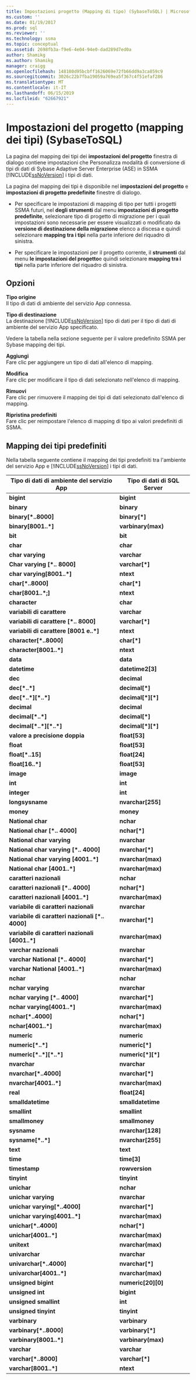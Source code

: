 ```yaml
---
title: Impostazioni progetto (Mapping di tipo) (SybaseToSQL) | Microsoft Docs
ms.custom: ''
ms.date: 01/19/2017
ms.prod: sql
ms.reviewer: ''
ms.technology: ssma
ms.topic: conceptual
ms.assetid: 2698fb3a-f9e6-4e04-94e0-dad289d7ed0a
author: Shamikg
ms.author: Shamikg
manager: craigg
ms.openlocfilehash: 148180d95bcbff1626069e72fb66dd9a3ca859c9
ms.sourcegitcommit: 3026c22b7fba19059a769ea5f367c4f51efaf286
ms.translationtype: MT
ms.contentlocale: it-IT
ms.lasthandoff: 06/15/2019
ms.locfileid: "62667921"
---
```

# <a name="project-settings-type-mapping-sybasetosql"></a>Impostazioni del progetto (mapping dei tipi) (SybaseToSQL)
La pagina del mapping dei tipi dei **impostazioni del progetto** finestra di dialogo contiene impostazioni che Personalizza modalità di conversione di tipi di dati di Sybase Adaptive Server Enterprise (ASE) in SSMA [!INCLUDE[ssNoVersion](../../includes/ssnoversion-md.md)] i tipi di dati.  
  
La pagina del mapping dei tipi è disponibile nel **impostazioni del progetto** e **impostazioni di progetto predefinite** finestre di dialogo.  
  
-   Per specificare le impostazioni di mapping di tipo per tutti i progetti SSMA futuri, nel **degli strumenti** dal menu **impostazioni di progetto predefinite**, selezionare tipo di progetto di migrazione per i quali impostazioni sono necessarie per essere visualizzati o modificato da **versione di destinazione della migrazione** elenco a discesa e quindi selezionare **mapping tra i tipi** nella parte inferiore del riquadro di sinistra.  
  
-   Per specificare le impostazioni per il progetto corrente, il **strumenti** dal menu **le impostazioni del progetto**e quindi selezionare **mapping tra i tipi** nella parte inferiore del riquadro di sinistra.  
  
## <a name="options"></a>Opzioni  
**Tipo origine**  
Il tipo di dati di ambiente del servizio App connessa.  
  
**Tipo di destinazione**  
La destinazione [!INCLUDE[ssNoVersion](../../includes/ssnoversion-md.md)] tipo di dati per il tipo di dati di ambiente del servizio App specificato.  
  
Vedere la tabella nella sezione seguente per il valore predefinito SSMA per Sybase mapping dei tipi.  
  
**Aggiungi**  
Fare clic per aggiungere un tipo di dati all'elenco di mapping.  
  
**Modifica**  
Fare clic per modificare il tipo di dati selezionato nell'elenco di mapping.  
  
**Rimuovi**  
Fare clic per rimuovere il mapping dei tipi di dati selezionato dall'elenco di mapping.  
  
**Ripristina predefiniti**  
Fare clic per reimpostare l'elenco di mapping di tipo ai valori predefiniti di SSMA.  
  
## <a name="default-type-mapping"></a>Mapping dei tipi predefiniti  
Nella tabella seguente contiene il mapping dei tipi predefiniti tra l'ambiente del servizio App e [!INCLUDE[ssNoVersion](../../includes/ssnoversion-md.md)] i tipi di dati.  
  
|Tipo di dati di ambiente del servizio App|Tipo di dati di SQL Server|  
|-----------------|------------------------|  
|**bigint**|**bigint**|  
|**binary**|**binary**|  
|**binary[\*..8000]**|**binary[\*]**|  
|**binary[8001..\*]**|**varbinary(max)**|  
|**bit**|**bit**|  
|**char**|**char**|  
|**char varying**|**varchar**|  
|**Char varying [\*.. 8000]**|**varchar[\*]**|  
|**char varying[8001..\*]**|**ntext**|  
|**char[\*..8000]**|**char[\*]**|  
|**char[8001..\*;]**|**ntext**|  
|**character**|**char**|  
|**variabili di carattere**|**varchar**|  
|**variabili di carattere [\*.. 8000]**|**varchar[\*]**|  
|**variabili di carattere [8001 e..\*]**|**ntext**|  
|**character[\*..8000]**|**char[\*]**|  
|**character[8001..\*]**|**ntext**|  
|**data**|**data**|  
|**datetime**|**datetime2[3]**|  
|**dec**|**decimal**|  
|**dec[\*..\*]**|**decimal[\*]**|  
|**dec[\*..\*][\*..\*]**|**decimal[\*][\*]**|  
|**decimal**|**decimal**|  
|**decimal[\*..\*]**|**decimal[\*]**|  
|**decimal[\*..\*][\*..\*]**|**decimal[\*][\*]**|  
|**valore a precisione doppia**|**float[53]**|  
|**float**|**float[53]**|  
|**float[\*..15]**|**float[24]**|  
|**float[16..\*]**|**float[53]**|  
|**image**|**image**|  
|**int**|**int**|  
|**integer**|**int**|  
|**longsysname**|**nvarchar[255]**|  
|**money**|**money**|  
|**National char**|**nchar**|  
|**National char [\*.. 4000]**|**nchar[\*]**|  
|**National char varying**|**nvarchar**|  
|**National char varying [\*.. 4000]**|**nvarchar[\*]**|  
|**National char varying [4001..\*]**|**nvarchar(max)**|  
|**National char [4001..\*]**|**nvarchar(max)**|  
|**caratteri nazionali**|**nchar**|  
|**caratteri nazionali [\*.. 4000]**|**nchar[\*]**|  
|**caratteri nazionali [4001..\*]**|**nvarchar(max)**|  
|**variabile di caratteri nazionali**|**nvarchar**|  
|**variabile di caratteri nazionali [\*.. 4000]**|**nvarchar[\*]**|  
|**variabile di caratteri nazionali [4001..\*]**|**nvarchar(max)**|  
|**varchar nazionali**|**nvarchar**|  
|**varchar National [\*.. 4000]**|**nvarchar[\*]**|  
|**varchar National [4001..\*]**|**nvarchar(max)**|  
|**nchar**|**nchar**|  
|**nchar varying**|**nvarchar**|  
|**nchar varying [\*.. 4000]**|**nvarchar[\*]**|  
|**nchar varying[4001..\*]**|**nvarchar(max)**|  
|**nchar[\*..4000]**|**nchar[\*]**|  
|**nchar[4001..\*]**|**nvarchar(max)**|  
|**numeric**|**numeric**|  
|**numeric[\*..\*]**|**numeric[\*]**|  
|**numeric[\*..\*][\*..\*]**|**numeric[\*][\*]**|  
|**nvarchar**|**nvarchar**|  
|**nvarchar[\*..4000]**|**nvarchar[\*]**|  
|**nvarchar[4001..\*]**|**nvarchar(max)**|  
|**real**|**float[24]**|  
|**smalldatetime**|**smalldatetime**|  
|**smallint**|**smallint**|  
|**smallmoney**|**smallmoney**|  
|**sysname**|**nvarchar[128]**|  
|**sysname[\*..\*]**|**nvarchar[255]**|  
|**text**|**text**|  
|**time**|**time[3]**|  
|**timestamp**|**rowversion**|  
|**tinyint**|**tinyint**|  
|**unichar**|**nchar**|  
|**unichar varying**|**nvarchar**|  
|**unichar varying[\*..4000]**|**nvarchar[\*]**|  
|**unichar varying[4001..\*]**|**nvarchar(max)**|  
|**unichar[\*..4000]**|**nchar[\*]**|  
|**unichar[4001..\*]**|**nvarchar(max)**|  
|**unitext**|**nvarchar(max)**|  
|**univarchar**|**nvarchar**|  
|**univarchar[\*..4000]**|**nvarchar[\*]**|  
|**univarchar[4001..\*]**|**nvarchar(max)**|  
|**unsigned bigint**|**numeric[20][0]**|  
|**unsigned int**|**bigint**|  
|**unsigned smallint**|**int**|  
|**unsigned tinyint**|**tinyint**|  
|**varbinary**|**varbinary**|  
|**varbinary[\*..8000]**|**varbinary[\*]**|  
|**varbinary[8001..\*]**|**varbinary(max)**|  
|**varchar**|**varchar**|  
|**varchar[\*..8000]**|**varchar[\*]**|  
|**varchar[8001..\*]**|**ntext**|  
  
